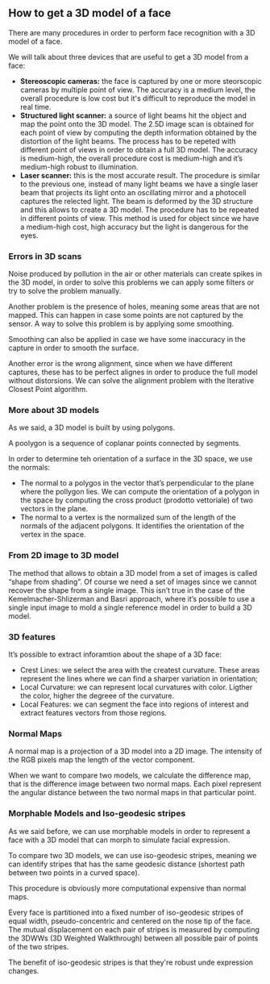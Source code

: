 ## How to get a 3D model of a face
There are many procedures in order to perform face recognition with a 3D model of a face.

We will talk about three devices that are useful to get a 3D model from a face:

- **Stereoscopic cameras:** the face is captured by one or more steorscopic cameras by multiple point of view. The accuracy is a medium level, the overall procedure is low cost but it's difficult to reproduce the model in real time.
- **Structured light scanner:** a source of light beams hit the object and map the point onto the 3D model. The 2.5D image scan is obtained for each point of view by computing the depth information obtained by the distortion of the light beams. The process has to be repeted with different point of views in order to obtain a full 3D model. The accuracy is medium-high, the overall procedure cost is medium-high and it’s medium-high robust to illumination.
- **Laser scanner:** this is the most accurate result. The procedure is similar to the previous one, instead of many light beams we have a single laser beam that projects its light onto an oscillating mirror and a photocell captures the relected light. The beam is deformed by the 3D structure and this allows to create a 3D model. The procedure has to be repeated in different points of view. This method is used for object since we have a medium-high cost, high accuracy but the light is dangerous for the eyes.

### Errors in 3D scans

Noise produced by pollution in the air or other materials can create spikes in the 3D model, in order to solve this problems we can apply some filters or try to solve the problem manually.

Another problem is the presence of holes, meaning some areas that are not mapped. This can happen in case some points are not captured by the sensor. A way to solve this problem is by applying some smoothing. 

Smoothing can also be applied in case we have some inaccuracy in the capture in order to smooth the surface.

Another error is the wrong alignment, since when we have different captures, these has to be perfect alignes in order to produce the full model without distorsions. We can solve the alignment problem with the Iterative Closest Point algorithm. 
### More about 3D models

As we said, a 3D model is built by using polygons.

A poolygon is a sequence of coplanar points connected by segments.

In order to determine teh orientation of a surface in the 3D space, we use the normals:

- The normal to a polygos in the vector that’s perpendicular to the plane where the pollygon lies. We can compute the orientation of a polygon in the space by computing the cross product (prodotto vettoriale) of two vectors in the plane.
- The normal to a vertex is the normalized sum of the length of the normals of the adjacent polygons. It identifies the orientation of the vertex in the space.
### From 2D image to 3D model

The method that allows to obtain a 3D model from a set of images is called “shape from shading”. Of course we need a set of images since we cannot recover the shape from a single image. This isn’t true in the case of the Kemelmacher-Shlizerman and Basri approach, where it’s possible to use a single input image to mold a single reference model in order to build a 3D model. 

### 3D features

It’s possible to extract inforamtion about the shape of a 3D face:

- Crest Lines: we select the area with the createst curvature. These areas represent the lines where we can find a sharper variation in orientation;
- Local Curvature: we can represent local curvatures with color. Ligther the color, higher the degreee of the curvature.
- Local Features: we can segment the face into regions of interest and extract features vectors from those regions.
### Normal Maps

A normal map is a projection of a 3D model into a 2D image. The intensity of the RGB pixels map the length of the vector component.

When we want to compare two models, we calculate the difference map, that is the difference image between two normal maps. Each pixel represent the angular distance between the two normal maps in that particular point.

### Morphable Models and Iso-geodesic stripes

As we said before, we can use morphable models in order to represent a face with a 3D model that can morph to simulate facial expression.

To compare two 3D models, we can use iso-geodesic stripes, meaning we can identify stripes that has the same geodesic distance (shortest path between two points in a curved space).

This procedure is obviously more computational expensive than normal maps.

Every face is partitioned into a fixed number of iso-geodesic stripes of equal width, pseudo-concentric and centered on the nose tip of the face. The mutual displacement on each pair of stripes is measured by computing the 3DWWs (3D Weighted Walkthrough) between all possible pair of points of the two stripes.

The benefit of iso-geodesic stripes is that they're robust unde expression changes. 